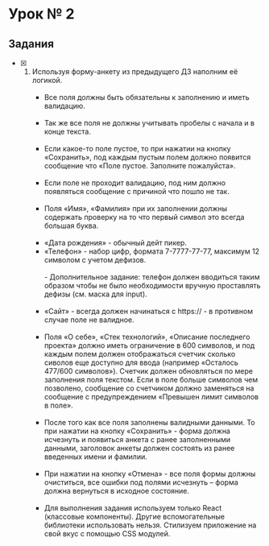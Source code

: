 # Урок № 2

## Задания

-   [x] 1. Используя форму-анкету из предыдущего ДЗ наполним её логикой. <br><br>
        - Все поля должны быть обязательны к заполнению и иметь валидацию.<br><br>
        - Так же все поля не должны учитывать пробелы с начала и в конце текста.<br><br>
        - Если какое-то поле пустое, то при нажатии на кнопку «Сохранить», под каждым пустым полем должно появится сообщение что «Поле пустое. Заполните пожалуйста».<br><br>
        - Если поле не проходит валидацию, под ним должно появляться сообщение с причиной что пошло не так.<br><br>
        - Поля «Имя», «Фамилия» при их заполнении должны содержать проверку на то что первый символ это всегда большая буква. <br><br>
        - «Дата рождения» - обычный дейт пикер.
        - «Телефон» - набор цифр, формата 7-7777-77-77, максимум 12 символом с учетом дефизов.<br><br> - Дополнительное задание: телефон должен вводиться таким образом чтобы не было необходимости вручную проставлять дефизы (см. маска для input).<br><br>
        - «Сайт» - всегда должен начинаться с https:// - в противном случае поле не валидное.<br><br>
        - Поля «О себе», «Стек технологий», «Описание последнего проекта» должно иметь ограничение в 600 символов, и под каждым полем должен отображаться счетчик сколько сиволов еще доступно для ввода (например «Осталось 477/600 символов»). Счетчик должен обновляться по мере заполнения поля текстом. Если в поле больше символов чем позволено, сообщение со счетчиком должно заменяться на сообщение с предупреждением «Превышен лимит символов в поле».<br><br>
        - После того как все поля заполнены валидными данными. То при нажатии на кнопку «Сохранить» - форма должна исчезнуть и появиться анкета c ранее заполненными данными, заголовок анкеты должен состоять из ранее введенных имени и фамилии.<br><br>
        - При нажатии на кнопку «Отмена» - все поля формы должны очиститься, все ошибки под полями исчезнуть – форма должна вернуться в исходное состояние.<br><br>
        - Для выполнения задания используем только React (классовые компоненты). Другие вспомогательные библиотеки использовать нельзя. Стилизуем приложение на свой вкус с помощью CSS модулей.
